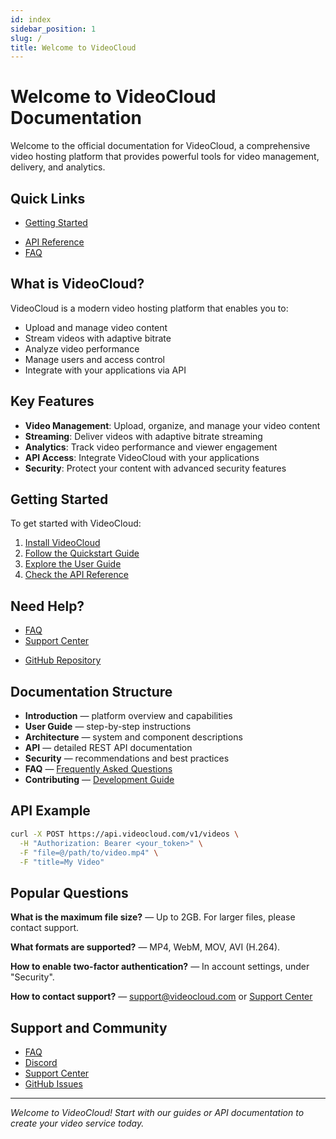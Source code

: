 ```yaml
---
id: index
sidebar_position: 1
slug: /
title: Welcome to VideoCloud
---
```


# Welcome to VideoCloud Documentation

Welcome to the official documentation for VideoCloud, a comprehensive video hosting platform that provides powerful tools for video management, delivery, and analytics.

## Quick Links

- [Getting Started](/getting-started/getting-started-introduction)
<!-- - [User Guide](/user-guide/user-guide) -->
- [API Reference](/api/api-overview)
- [FAQ](/faq)

## What is VideoCloud?

VideoCloud is a modern video hosting platform that enables you to:

- Upload and manage video content
- Stream videos with adaptive bitrate
- Analyze video performance
- Manage users and access control
- Integrate with your applications via API

## Key Features

- **Video Management**: Upload, organize, and manage your video content
- **Streaming**: Deliver videos with adaptive bitrate streaming
- **Analytics**: Track video performance and viewer engagement
- **API Access**: Integrate VideoCloud with your applications
- **Security**: Protect your content with advanced security features

## Getting Started

To get started with VideoCloud:

1. [Install VideoCloud](/getting-started/installation)
2. [Follow the Quickstart Guide](/getting-started/quickstart)
3. [Explore the User Guide](/user-guide/video-management)
4. [Check the API Reference](/api/api-overview)

## Need Help?

- [FAQ](/faq)
- [Support Center](https://support.videocloud.com)
<!-- - [Community Forums](https://community.videocloud.com) -->
- [GitHub Repository](https://github.com/videocloud/videocloud)

## Documentation Structure
- **Introduction** — platform overview and capabilities
- **User Guide** — step-by-step instructions
- **Architecture** — system and component descriptions
- **API** — detailed REST API documentation
- **Security** — recommendations and best practices
- **FAQ** — [Frequently Asked Questions](/faq)
- **Contributing** — [Development Guide](/development/getting-started)

## API Example
```bash
curl -X POST https://api.videocloud.com/v1/videos \
  -H "Authorization: Bearer <your_token>" \
  -F "file=@/path/to/video.mp4" \
  -F "title=My Video"
```

## Popular Questions
**What is the maximum file size?** — Up to 2GB. For larger files, please contact support.

**What formats are supported?** — MP4, WebM, MOV, AVI (H.264).

**How to enable two-factor authentication?** — In account settings, under "Security".

**How to contact support?** — support@videocloud.com or [Support Center](https://support.videocloud.com)

## Support and Community
- [FAQ](/faq)
- [Discord](https://discord.gg/videocloud)
- [Support Center](https://support.videocloud.com)
- [GitHub Issues](https://github.com/videocloud/videocloud/issues)

---

_Welcome to VideoCloud! Start with our guides or API documentation to create your video service today._ 